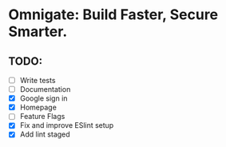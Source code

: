 # Omnigate: Build Faster, Secure Smarter.

## TODO:

- [ ] Write tests
- [ ] Documentation
- [x] Google sign in
- [x] Homepage
- [ ] Feature Flags
- [x] Fix and improve ESlint setup
- [x] Add lint staged

